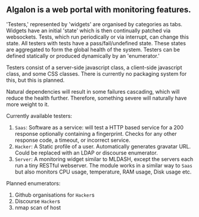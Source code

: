 ## Algalon is a web portal with monitoring features.

'Testers,' represented by 'widgets' are organised by categories as tabs.
Widgets have an initial 'state' which is then continually patched via
websockets. Tests, which run periodically or via interrupt, can change this
state. All testers with tests have a pass/fail/undefined state. These states
are aggregated to form the global health of the system. Testers can be defined
statically or produced dynamically by an 'enumerator.'

Testers consist of a server-side javascript class, a client-side javascript
class, and some CSS classes. There is currently no packaging system for this,
but this is planned.

Natural dependencies will result in some failures cascading, which will reduce
the health further. Therefore, something severe will naturally have more weight
to it.

Currently available testers:

1. `Saas`: Software as a service: will test a HTTP based service for a 200
   response optionally containing a fingerprint. Checks for any other response
   code, a timeout, or incorrect service.
2. `Hacker`: A Static profile of a user. Automatically generates gravatar URL.
   Could be replaced with an LDAP or discourse enumerator.
3. `Server`: A monitoring widget similar to MLDASH, except the servers each run
   a tiny RESTful webserver. The module works in a similar way to `Saas` but
   also monitors CPU usage, temperature, RAM usage, Disk usage etc.

Planned enumerators:

1. Github organisations for `Hacker`s
2. Discourse `Hacker`s
3. nmap scan of host
